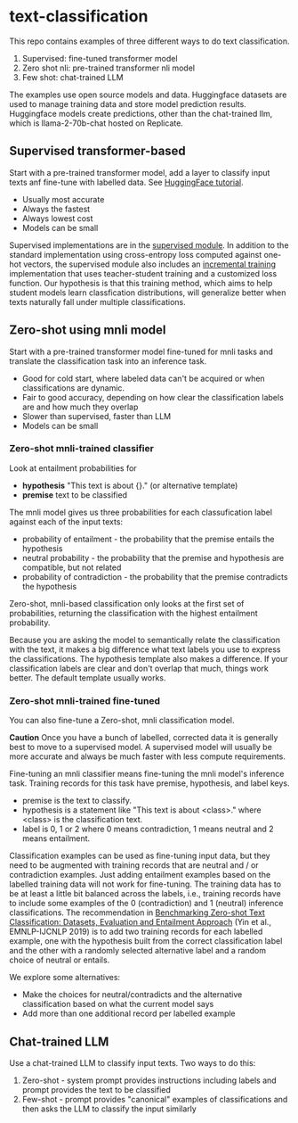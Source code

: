 # text-classification
This repo contains examples of three different ways to do text classification.
1. Supervised: fine-tuned transformer model
2. Zero shot nli: pre-trained transformer nli model
4. Few shot: chat-trained LLM

The examples use open source models and data. Huggingface datasets are used to manage training data and store model prediction results. Huggingface models create predictions, other than the chat-trained llm, which is llama-2-70b-chat hosted on Replicate.


## Supervised transformer-based
Start with a pre-trained transformer model, add a layer to classify input texts anf fine-tune with labelled data.
See [HuggingFace tutorial](https://huggingface.co/docs/transformers/tasks/sequence_classification).
* Usually most accurate 
* Always the fastest
* Always lowest cost
* Models can be small
  
Supervised implementations are in the [supervised module](https://github.com/psteitz/text-classification/blob/main/src/main/python/supervised).  In addition to the standard implementation using cross-entropy loss computed against one-hot vectors, the supervised module also includes an [incremental training](https://github.com/psteitz/text-classification/blob/main/src/docs/supervised/incremental.md) implementation that uses teacher-student training and a customized loss function. Our hypothesis is that this training method, which aims to help student models learn classfication distributions, will generalize better when texts naturally fall under multiple classifications.

## Zero-shot using mnli model
Start with a pre-trained transformer model fine-tuned for mnli tasks and translate the classification task into an inference task.
* Good for cold start, where labeled data can't be acquired or when classifications are dynamic. 
* Fair to good accuracy, depending on how clear the classification labels are and how much they overlap
* Slower than supervised, faster than LLM
* Models can be small

### Zero-shot mnli-trained classifier

Look at entailment probabilities for 
* __hypothesis__ "This text is about {}." (or alternative template)
* __premise__ text to be classified


The mnli model gives us three probabilities for each classufication label against each of the input texts:
* probability of entailment - the probability that the premise entails the hypothesis
* neutral probability - the probability that the premise and hypothesis are compatible, but not related
* probability of contradiction - the probability that the premise contradicts the hypothesis

Zero-shot, mnli-based classification only looks at the first set of probabilities, returning the classification with the highest entailment probability.

Because you are asking the model to semantically relate the classification with the text, it makes a big difference what text labels you use to express the classifications. The hypothesis template also makes a difference. If your classification labels are clear and don't overlap that much, things work better. The default template usually works.


### Zero-shot mnli-trained fine-tuned
You can also fine-tune a Zero-shot, mnli classification model.

__Caution__ Once you have a bunch of labelled, corrected data it is generally best to move to a supervised model. A supervised model will usually be more accurate and always be much faster with less compute requirements.

Fine-tuning an mnli classifier means fine-tuning the mnli model's inference task.  Training records for this task 
have premise, hypothesis, and label keys.
* premise is the text to classify.
* hypothesis is a statement like "This text is about \<class\>." where \<class\> is the classification text.
* label is 0, 1 or 2 where 0 means contradiction, 1 means neutral and 2 means entailment.

Classification examples can be used as fine-tuning input data, but they need to be augmented with training records that are neutral and / or contradiction examples. Just adding entailment examples based on the labelled training data will not work for fine-tuning. The training data has to be at least a little bit balanced across the labels, i.e., training records have to include some examples of the 0 (contradiction) and 1 (neutral) inference classifications.  The recommendation in [Benchmarking Zero-shot Text Classification: Datasets, Evaluation and Entailment Approach](https://aclanthology.org/D19-1404) (Yin et al., EMNLP-IJCNLP 2019) is to add two training records for each labelled example, one 
with the hypothesis built from the correct classification label and the other with a randomly selected alternative label and a random choice of neutral or entails.

We explore some alternatives:
* Make the choices for neutral/contradicts and the alternative classification based on what the current model says
* Add more than one additional record per labelled example


## Chat-trained LLM
Use a chat-trained LLM to classify input texts.  Two ways to do this:
1. Zero-shot - system prompt provides instructions including labels and prompt provides the text to be classified
2. Few-shot - prompt provides "canonical" examples of classifications and then asks the LLM to classify the input similarly

